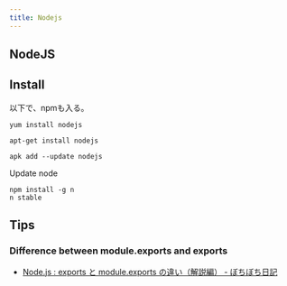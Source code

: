 ```yaml
---
title: Nodejs
---
```


## NodeJS

## Install
以下で、npmも入る。

```
yum install nodejs
```

```
apt-get install nodejs
```

```
apk add --update nodejs
```

Update node

```
npm install -g n
n stable
```


## Tips

### Difference between module.exports and exports
* [Node.js : exports と module.exports の違い（解説編） - ぼちぼち日記](http://d.hatena.ne.jp/jovi0608/20111226/1324879536)

